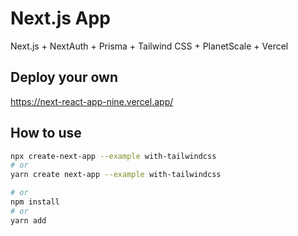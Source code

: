 # Next.js App

Next.js + NextAuth + Prisma + Tailwind CSS + PlanetScale + Vercel


## Deploy your own

https://next-react-app-nine.vercel.app/

## How to use

```bash
npx create-next-app --example with-tailwindcss 
# or
yarn create next-app --example with-tailwindcss 

# or
npm install
# or
yarn add
```


